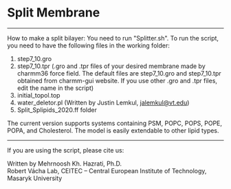 # Split Membrane

***
How to make a split bilayer:
You need to run "Splitter.sh".
To run the script, you need to have the following files in the working folder: 
1. step7_10.gro 
2. step7_10.tpr
    (.gro and .tpr files of your desired membrane made by charmm36 force field. 
    The default files are step7_10.gro and step7_10.tpr obtained from charmm-gui website. 
    If you use other .gro and .tpr files, edit the name in the script)                                      
3. initial_topol.top                                                                                      
4. water_deletor.pl (Written by Justin Lemkul, jalemkul@vt.edu)                                           
5. Split_Splipids_2020.ff folder
                                                                      
The current version supports systems containing PSM, POPC, POPS, POPE, POPA, and Cholesterol.
The model is easily extendable to other lipid types.

***
If you are using the script, please cite us:                                            
                                                                                                       
Written by Mehrnoosh Kh. Hazrati, Ph.D.                                                                
Robert Vácha Lab, CEITEC – Central European Institute of Technology, Masaryk University     
